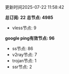 更新时间2025-07-22 11:58:42

**总订阅: 22**
**总节点: 4985**
- vless节点: 9

**google ping有效节点: 96**
- ss节点: 86
- v2ray节点: 7
- trojan节点: 1
- ssr节点: 2

